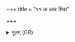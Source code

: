 +++
title = "११ ता आपः शिवा"

+++
<details><summary>मूलम् (GR)</summary>

ता आपः शिवा आपो  
ऽयक्ष्मंकरणीर् अपः ।  
यथैव तृष्यते मयस्  
तास् त आद्युत्तभेषजी ॥
</details>